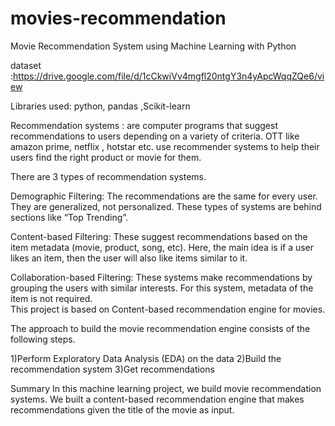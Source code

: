 # movies-recommendation
Movie Recommendation System using Machine Learning with Python


dataset :https://drive.google.com/file/d/1cCkwiVv4mgfl20ntgY3n4yApcWqqZQe6/view


Libraries used: python, pandas ,Scikit-learn

Recommendation systems :  are computer programs that suggest recommendations to users depending on a variety of criteria.
      OTT  like amazon prime, netflix , hotstar etc. use recommender systems to help their users find the right product or movie for them.
      
  There are 3 types of recommendation systems.

Demographic Filtering: The recommendations are the same for every user. They are generalized, not personalized. These types of systems are behind sections like “Top Trending”.

Content-based Filtering: These suggest recommendations based on the item metadata (movie, product, song, etc). Here, the main idea is if a user likes an item, then the user will also like items similar to it.

Collaboration-based Filtering: These systems make recommendations by grouping the users with similar interests. For this system, metadata of the item is not required.    
This project is based on Content-based recommendation engine for movies.


The approach to build the movie recommendation engine consists of the following steps.

1)Perform Exploratory Data Analysis (EDA) on the data
2)Build the recommendation system
3)Get recommendations



Summary
In this machine learning project, we build movie recommendation systems. We built a content-based recommendation engine that makes recommendations given the title of the movie as input.
